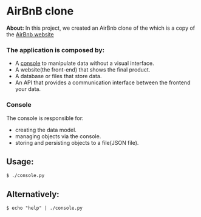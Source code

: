 # AirBnB clone
**About:** In this project, we created an AirBnb clone of the which is a copy of the [AirBnb website](https://www.airbnb.com/)

### The application is composed by:

- A [console](#Console) to manipulate data without a visual interface.
- A website(the front-end) that shows the final product.
- A database or files that store data.
- An API that provides a communication interface between the frontend your data. 

### Console
The console is responsible for:
- creating the data model.
- managing objects via the console.
- storing and persisting objects to a file(JSON file).

## Usage:
	$ ./console.py

## Alternatively:
	$ echo "help" | ./console.py
